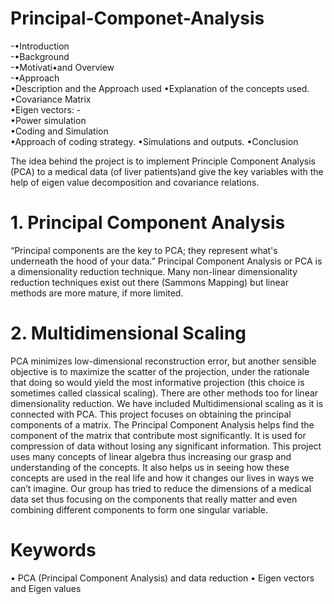 # Principal-Componet-Analysis

-•Introduction	
  -•Background	
  -•Motivati•and Overview	
-•Approach	
 •Description and the Approach used	
 •Explanation of the concepts used.	
    •Covariance Matrix	
    •Eigen vectors: -	
    •Power simulation	
•Coding and Simulation	
  •Approach of coding strategy.
  •Simulations and outputs.	
•Conclusion	

The idea behind the project is to implement Principle Component Analysis (PCA) to a medical data (of liver patients)and give the key variables with the help of eigen value decomposition and covariance relations.


# 1.	Principal Component Analysis
“Principal components are the key to PCA; they represent what's underneath the hood of your data.”
Principal Component Analysis or PCA is a dimensionality reduction technique. Many non-linear dimensionality reduction techniques exist out there (Sammons Mapping) but linear methods are more mature, if more limited. 
# 2.	Multidimensional Scaling
PCA minimizes low-dimensional reconstruction error, but another sensible objective is to maximize the scatter of the projection, under the rationale that doing so would yield the most informative projection (this choice is sometimes called classical scaling).
There are other methods too for linear dimensionality reduction. We have included Multidimensional scaling as it is connected with PCA. This project focuses on obtaining the principal components of a matrix. The Principal Component Analysis helps find the component of the matrix that contribute most significantly. It is used for compression of data without losing any significant information. This project uses many concepts of linear algebra thus increasing our grasp and understanding of the concepts. It also helps us in seeing how these concepts are used in the real life and how it changes our lives in ways we can’t imagine. Our group has tried to reduce the dimensions of a medical data set thus focusing on the components that really matter and even combining different components to form one singular variable. 

# Keywords
•	PCA (Principal Component Analysis) and data reduction
•	Eigen vectors and Eigen values


